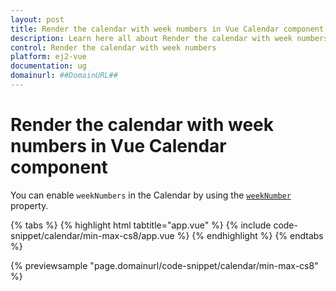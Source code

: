 ```yaml
---
layout: post
title: Render the calendar with week numbers in Vue Calendar component | Syncfusion
description: Learn here all about Render the calendar with week numbers in Syncfusion Vue Calendar component of Syncfusion Essential JS 2 and more.
control: Render the calendar with week numbers 
platform: ej2-vue
documentation: ug
domainurl: ##DomainURL##
---
```


# Render the calendar with week numbers in Vue Calendar component

You can enable `weekNumbers` in the Calendar by using the [`weekNumber`](https://ej2.syncfusion.com/vue/documentation/api/calendar#weeknumber) property.

{% tabs %}
{% highlight html tabtitle="app.vue" %}
{% include code-snippet/calendar/min-max-cs8/app.vue %}
{% endhighlight %}
{% endtabs %}
        
{% previewsample "page.domainurl/code-snippet/calendar/min-max-cs8" %}